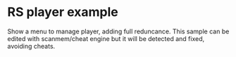 # RS player example

Show a menu to manage player, adding full reduncance. This sample can be edited with scanmem/cheat engine but it will be detected and fixed, avoiding cheats.
